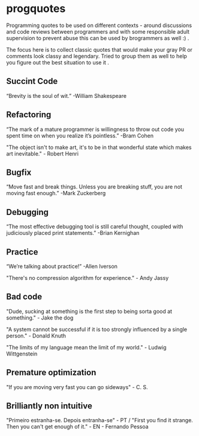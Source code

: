 # progquotes
Programming quotes to be used on different contexts - around discussions and code reviews between programmers and with some responsible adult supervision to prevent abuse this can be used by brogrammers as well :) . 

The focus here is to collect classic quotes that would make your gray PR or comments look classy and legendary. Tried to group them as well to help you figure out the best situation to use it .

## Succint Code
“Brevity is the soul of wit.” -William Shakespeare

## Refactoring 
“The mark of a mature programmer is willingness to throw out code you spent time on when you realize it’s pointless.” -Bram Cohen

"The object isn't to make art, it's to be in that wonderful state which makes art inevitable." - Robert Henri

## Bugfix
“Move fast and break things. Unless you are breaking stuff, you are not moving fast enough.” -Mark Zuckerberg

## Debugging
“The most effective debugging tool is still careful thought, coupled with judiciously placed print statements.” -Brian Kernighan

## Practice
“We’re talking about practice!” -Allen Iverson

"There's no compression algorithm for experience."  - Andy Jassy

## Bad code
"Dude, sucking at something is the first step to being sorta good at something." - Jake the dog

"A system cannot be successful if it is too strongly influenced by a single person." - Donald Knuth

"The limits of my language mean the limit of my world." - Ludwig Wittgenstein

## Premature optimization
"If you are moving very fast you can go sideways" - C. S.

## Brilliantly non intuitive
 "Primeiro estranha-se. Depois entranha-se" - PT /  "First you find it strange. Then you can't get enough of it." - EN  - Fernando Pessoa 
